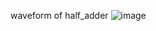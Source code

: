 waveform of half_adder
![image](https://user-images.githubusercontent.com/81949971/209852743-2641aaf8-162d-4fcd-9601-44f12eb5b8cd.png)
